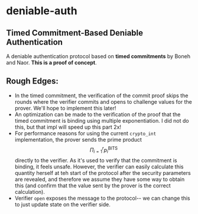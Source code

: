# deniable-auth
Timed Commitment-Based Deniable Authentication
---
A deniable authentication protocol based on **timed commitments** by Boneh and Naor. **This is a proof of concept**.

## Rough Edges:
- In the timed commitment, the verification of the commit proof skips the rounds where the verifier commits and opens to challenge values for the prover. We'll hope to implement this later!
- An optimization can be made to the verification of the proof that the timed commitment is binding using multiple exponentiation. I did not do this, but that impl will speed up this part 2x!
- For performance reasons for using the current `crypto_int` implementation, the prover sends the prime product $$\Pi_{i=1} ^r p_i^{\text{BITS}}$$ directly to the verifier. As it's used to verify that the commitment is binding, it feels unsafe. However, the verifier can easily calculate this quantity herself at teh start of the protocol after the security parameters are revealed, and therefore we assume they have some way to obtain this (and confirm that the value sent by the prover is the correct calculation). 
- Verifier `open` exposes the message to the protocol-- we can change this to just update state on the verifier side.